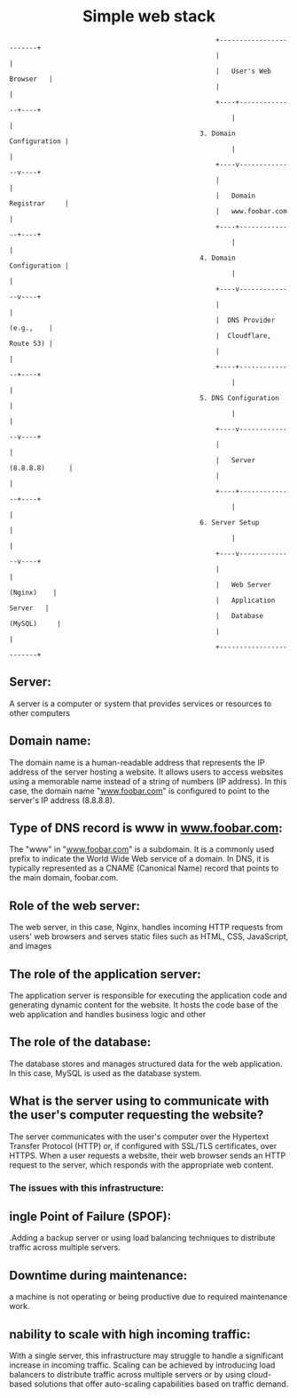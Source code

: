 <h1 align="center">Simple web stack</h1>

                                                        +------------------------+
                                                        |                        |
                                                        |   User's Web Browser   |
                                                        |                        |
                                                        +----+--------------+----+
                                                            |              |
                                                    3. Domain Configuration |
                                                            |              |
                                                        +----v--------------v----+
                                                        |                        |
                                                        |   Domain Registrar     |
                                                        |   www.foobar.com       |
                                                        +----+--------------+----+
                                                            |              |
                                                    4. Domain Configuration |
                                                            |              |
                                                        +----v--------------v----+
                                                        |                        |
                                                        |  DNS Provider (e.g.,    |
                                                        |  Cloudflare, Route 53) |
                                                        |                        |
                                                        +----+--------------+----+
                                                            |              |
                                                    5. DNS Configuration   |
                                                            |              |
                                                        +----v--------------v----+
                                                        |                        |
                                                        |   Server (8.8.8.8)      |
                                                        |                        |
                                                        +----+--------------+----+
                                                            |              |
                                                    6. Server Setup        |
                                                            |              |
                                                        +----v--------------v----+
                                                        |                        |
                                                        |   Web Server (Nginx)    |
                                                        |   Application Server   |
                                                        |   Database (MySQL)     |
                                                        |                        |
                                                        +------------------------+

## Server:
A server is a computer or system that provides services or resources to other computers

## Domain name:
The domain name is a human-readable address that represents the IP address of the server hosting a website. It allows users to access websites using a memorable name instead of a string of numbers (IP address). In this case, the domain name "www.foobar.com" is configured to point to the server's IP address (8.8.8.8).

## Type of DNS record is www in www.foobar.com:
The "www" in "www.foobar.com" is a subdomain. It is a commonly used prefix to indicate the World Wide Web service of a domain. In DNS, it is typically represented as a CNAME (Canonical Name) record that points to the main domain, foobar.com.

## Role of the web server:
The web server, in this case, Nginx, handles incoming HTTP requests from users' web browsers and serves static files such as HTML, CSS, JavaScript, and images

## The role of the application server:
The application server is responsible for executing the application code and generating dynamic content for the website. It hosts the code base of the web application and handles business logic and other

## The role of the database:
The database stores and manages structured data for the web application. In this case, MySQL is used as the database system.

## What is the server using to communicate with the user's computer requesting the website?
The server communicates with the user's computer over the Hypertext Transfer Protocol (HTTP) or, if configured with SSL/TLS certificates, over HTTPS. When a user requests a website, their web browser sends an HTTP request to the server, which responds with the appropriate web content.

### The issues with this infrastructure:

## ingle Point of Failure (SPOF):
.Adding a backup server or using load balancing techniques to distribute traffic across multiple servers.

## Downtime during maintenance:
a machine is not operating or being productive due to required maintenance work.

## nability to scale with high incoming traffic:
With a single server, this infrastructure may struggle to handle a significant increase in incoming traffic. Scaling can be achieved by introducing load balancers to distribute traffic across multiple servers or by using cloud-based solutions that offer auto-scaling capabilities based on traffic demand.




